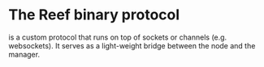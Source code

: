 # The Reef binary protocol

is a custom protocol that runs on top of sockets or channels (e.g. websockets).
It serves as a light-weight bridge between the node and the manager.
